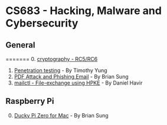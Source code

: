 
# CS683 - Hacking, Malware and Cybersecurity

## General
=======
0. [cryptography - RC5/RC6](https://github.com/usfca/cs683/tree/master/cryptography)
1. [Penetration testing](https://github.com/usfca/cs683/tree/master/penetration%20testing) - By Timothy Yung
2. [PDF Attack and Phishing Email](https://github.com/ohbriansung/phishing_email_pdf_attack) - By Brian Sung
3. [mailctl - File-exchange using HPKE](https://github.com/danielhavir/go-hpke) - By Daniel Havir

## Raspberry Pi

0. [Ducky Pi Zero for Mac](https://github.com/ohbriansung/usb_rubber_ducky/tree/master/pi_zero_ducky) - By Brian Sung
